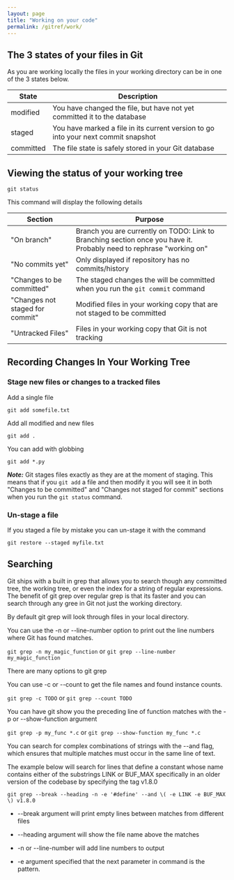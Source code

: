 ```yaml
---
layout: page
title: "Working on your code"
permalink: /gitref/work/
---
```


## The 3 states of your files in Git

As you are working locally the files in your working directory can be in one of the 3 states below.

| State | Description |
| ----- | ----------- |
| modified | You have changed the file, but have not yet committed it to the database |
| staged | You have marked a file in its current version to go into your next commit snapshot |
| committed | The file state is safely stored in your Git database |

## Viewing the status of your working tree

`git status`

This command will display the following details

| Section | Purpose |
| ------- | ------- |
| "On branch" | Branch you are currently on TODO: Link to Branching section once you have it.  Probably need to rephrase "working on"|
| "No commits yet" | Only displayed if repository has no commits/history |
| "Changes to be committed" | The staged changes the will be committed when you run the `git commit` command |
| "Changes not staged for commit" | Modified files in your working copy that are not staged to be committed |
| "Untracked Files" | Files in your working copy that Git is not tracking |

## Recording Changes In Your Working Tree

### Stage new files or changes to a tracked files

Add a single file

`git add somefile.txt`

Add all modified and new files

`git add .`

You can add with globbing 

`git add *.py`

***Note:*** Git stages files exactly as they are at the moment of staging.  This means that if you `git add` a file and then modify it you will see it in both "Changes to be committed" and "Changes not staged for commit" sections when you run the `git status` command.

### Un-stage a file

If you staged a file by mistake you can un-stage it with the command

`git restore --staged myfile.txt`

## Searching 

Git ships with a built in grep that allows you to search though any committed tree, the working tree, or even the index for a string of regular expressions.  The benefit of git grep over regular grep is that its faster and you can search through any gree in Git not just the working directory.

By default git grep will look through files in your local directory.  

You can use the -n or --line-number option to print out the line numbers where Git has found matches.

`git grep -n my_magic_function` or `git grep --line-number my_magic_function`

[comment]: <> (TODO: Look at man page/help and write up some common use cases here.)

There are many options to git grep

You can use -c or --count to get the file names and found instance counts.

`git grep -c TODO` or `git grep --count TODO`

[comment]: <> (TODO: Need to test this on some code currently I am not clear on what this does.)

You can have git show you the preceding line of function matches with the -p or --show-function argument

`git grep -p my_func *.c` or `git grep --show-function my_func *.c`

You can search for complex combinations of strings with the --and flag, which ensures that multiple matches must occur in the same line of text. 

The example below will search for lines that define a constant whose name contains either of the substrings LINK or BUF_MAX specifically in an older version of the codebase by specifying the tag v1.8.0

`git grep --break --heading -n -e '#define' --and \( -e LINK -e BUF_MAX \) v1.8.0`

* --break argument will print empty lines between matches from different files

* --heading argument will show the file name above the matches

* -n or --line-number will add line numbers to output

* -e argument specified that the next parameter in command is the pattern.  

